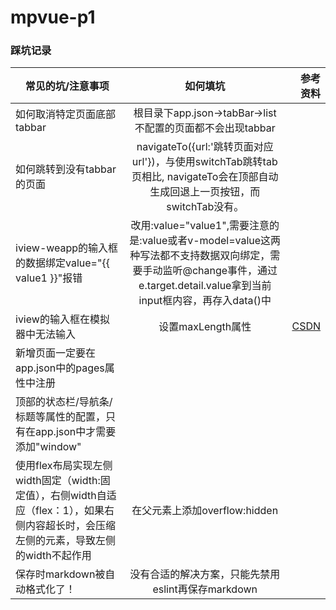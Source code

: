 # mpvue-p1

### 踩坑记录
常见的坑/注意事项|如何填坑|参考资料
---|:--:|---:
如何取消特定页面底部tabbar|根目录下app.json->tabBar->list不配置的页面都不会出现tabbar
如何跳转到没有tabbar的页面|navigateTo({url:'跳转页面对应url'})，与使用switchTab跳转tab页相比, navigateTo会在顶部自动生成回退上一页按钮，而switchTab没有。 
iview-weapp的输入框的数据绑定value="{{ value1 }}"报错|改用:value="value1",需要注意的是:value或者v-model=value这两种写法都不支持数据双向绑定，需要手动监听@change事件，通过e.target.detail.value拿到当前input框内容，再存入data()中|
iview的输入框在模拟器中无法输入|设置maxLength属性|[CSDN](https://blog.csdn.net/qq_36761787/article/details/87265300#commentBox) 
新增页面一定要在app.json中的pages属性中注册||
顶部的状态栏/导航条/标题等属性的配置，只有在app.json中才需要添加"window"|| 
使用flex布局实现左侧width固定（width:固定值），右侧width自适应（flex：1），如果右侧内容超长时，会压缩左侧的元素，导致左侧的width不起作用|在父元素上添加overflow:hidden| 
保存时markdown被自动格式化了！|没有合适的解决方案，只能先禁用eslint再保存markdown|